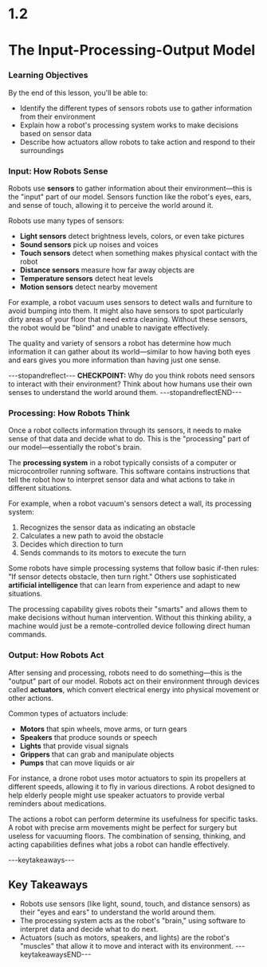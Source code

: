 # 1.2
# **The Input-Processing-Output Model**

### **Learning Objectives**

By the end of this lesson, you'll be able to:

- Identify the different types of sensors robots use to gather information from their environment
- Explain how a robot's processing system works to make decisions based on sensor data
- Describe how actuators allow robots to take action and respond to their surroundings

### **Input: How Robots Sense**

Robots use **sensors** to gather information about their environment—this is the "input" part of our model. Sensors function like the robot's eyes, ears, and sense of touch, allowing it to perceive the world around it.

Robots use many types of sensors:

- **Light sensors** detect brightness levels, colors, or even take pictures
- **Sound sensors** pick up noises and voices
- **Touch sensors** detect when something makes physical contact with the robot
- **Distance sensors** measure how far away objects are
- **Temperature sensors** detect heat levels
- **Motion sensors** detect nearby movement

For example, a robot vacuum uses sensors to detect walls and furniture to avoid bumping into them. It might also have sensors to spot particularly dirty areas of your floor that need extra cleaning. Without these sensors, the robot would be "blind" and unable to navigate effectively.

The quality and variety of sensors a robot has determine how much information it can gather about its world—similar to how having both eyes and ears gives you more information than having just one sense.

---stopandreflect---
**CHECKPOINT:** Why do you think robots need sensors to interact with their environment? Think about how humans use their own senses to understand the world around them.
---stopandreflectEND---

### **Processing: How Robots Think**

Once a robot collects information through its sensors, it needs to make sense of that data and decide what to do. This is the "processing" part of our model—essentially the robot's brain.

The **processing system** in a robot typically consists of a computer or microcontroller running software. This software contains instructions that tell the robot how to interpret sensor data and what actions to take in different situations.

For example, when a robot vacuum's sensors detect a wall, its processing system:

1. Recognizes the sensor data as indicating an obstacle
2. Calculates a new path to avoid the obstacle
3. Decides which direction to turn
4. Sends commands to its motors to execute the turn

Some robots have simple processing systems that follow basic if-then rules: "If sensor detects obstacle, then turn right." Others use sophisticated **artificial intelligence** that can learn from experience and adapt to new situations.

The processing capability gives robots their "smarts" and allows them to make decisions without human intervention. Without this thinking ability, a machine would just be a remote-controlled device following direct human commands.

### **Output: How Robots Act**

After sensing and processing, robots need to do something—this is the "output" part of our model. Robots act on their environment through devices called **actuators**, which convert electrical energy into physical movement or other actions.

Common types of actuators include:

- **Motors** that spin wheels, move arms, or turn gears
- **Speakers** that produce sounds or speech
- **Lights** that provide visual signals
- **Grippers** that can grab and manipulate objects
- **Pumps** that can move liquids or air

For instance, a drone robot uses motor actuators to spin its propellers at different speeds, allowing it to fly in various directions. A robot designed to help elderly people might use speaker actuators to provide verbal reminders about medications.

The actions a robot can perform determine its usefulness for specific tasks. A robot with precise arm movements might be perfect for surgery but useless for vacuuming floors. The combination of sensing, thinking, and acting capabilities defines what jobs a robot can handle effectively.

---keytakeaways---
## Key Takeaways
- Robots use sensors (like light, sound, touch, and distance sensors) as their "eyes and ears" to understand the world around them.
- The processing system acts as the robot's "brain," using software to interpret data and decide what to do next.
- Actuators (such as motors, speakers, and lights) are the robot's "muscles" that allow it to move and interact with its environment.
---keytakeawaysEND---

